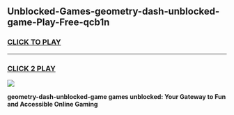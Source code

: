 
## Unblocked-Games-geometry-dash-unblocked-game-Play-Free-qcb1n
<h3>
<a href="https://premium76.site?title=geometry-dash-unblocked-game&ref=09A">CLICK TO PLAY</a></h3>
<hr>

<h3>
<a href="https://premium76.site?title=geometry-dash-unblocked-game&ref=09A">CLICK 2 PLAY</a>
  
</h3>

<a href="https://premium76.site?title=geometry-dash-unblocked-game&ref=09A"><img src="https://clearcache.store/games.png"></a>


**geometry-dash-unblocked-game games unblocked: Your Gateway to Fun and Accessible Online Gaming**
